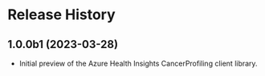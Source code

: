 # Release History

## 1.0.0b1 (2023-03-28)

- Initial preview of the Azure Health Insights CancerProfiling client library.
